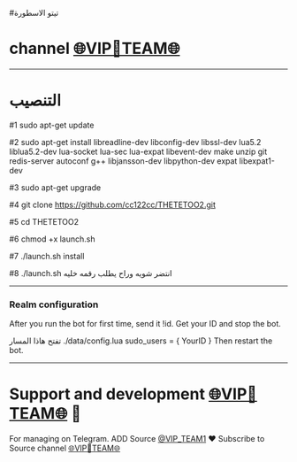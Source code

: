 #تيتو الاسطورة 
# channel [🌐VIP🏅TEAM🌐](https://telegram.me/VIP_TEAM1)
* * *


# التنصيب
#1
sudo apt-get update

#2
sudo apt-get install libreadline-dev libconfig-dev libssl-dev lua5.2 liblua5.2-dev lua-socket lua-sec lua-expat libevent-dev make unzip git redis-server autoconf g++ libjansson-dev libpython-dev expat libexpat1-dev

#3
sudo apt-get upgrade

#4
git clone https://github.com/cc122cc/THETETOO2.git

#5
cd THETETOO2

#6
chmod +x launch.sh

#7
./launch.sh install

#8
./launch.sh انتضر شويه وراح يطلب رقمه خليه
* * *

### Realm configuration

After you run the bot for first time, send it !id. Get your ID and stop the bot.

تفتح هاذا المسار ./data/config.lua 
  sudo_users = {
    YourID
  }
Then restart the bot.
* * *

# Support and development [🌐VIP🏅TEAM🌐](https://telegram.me/VIP_TEAM1) 🐾

For managing on Telegram.
ADD Source [@VIP_TEAM1](https://telegram.me/VIP_TEAM1) ❤️
Subscribe to Source channel [🌐VIP🏅TEAM🌐](https://telegram.me/VIP_TEAM1) 

